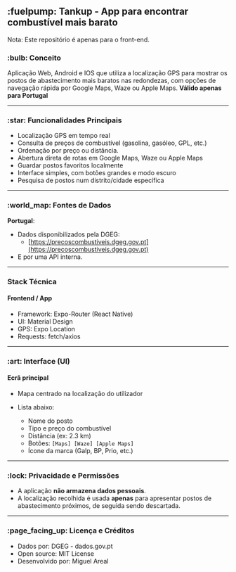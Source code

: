 ## \:fuelpump: Tankup - App para encontrar combustível mais barato

Nota: Este repositório é apenas para o front-end.

### \:bulb: Conceito
Aplicação Web, Android e IOS que utiliza a localização GPS para mostrar os postos de abastecimento mais baratos nas redondezas, com opções de navegação rápida por Google Maps, Waze ou Apple Maps. **Válido apenas para Portugal**

---

### \:star: Funcionalidades Principais

* Localização GPS em tempo real
* Consulta de preços de combustível (gasolina, gasóleo, GPL, etc.)
* Ordenação por preço ou distância.
* Abertura direta de rotas em Google Maps, Waze ou Apple Maps
* Guardar postos favoritos localmente 
* Interface simples, com botões grandes e modo escuro
* Pesquisa de postos num distrito/cidade específica

---

### \:world\_map: Fontes de Dados

**Portugal**:

* Dados disponibilizados pela DGEG:
  * [https://precoscombustiveis.dgeg.gov.pt](https://precoscombustiveis.dgeg.gov.pt)
* E por uma API interna.

---

### Stack Técnica

#### Frontend / App

* Framework: Expo-Router (React Native)
* UI: Material Design
* GPS: Expo Location
* Requests: fetch/axios

---

### \:art: Interface (UI)

#### Ecrã principal

* Mapa centrado na localização do utilizador
* Lista abaixo:

  * Nome do posto
  * Tipo e preço do combustível
  * Distância (ex: 2.3 km)
  * Botões: `[Maps] [Waze] [Apple Maps]`
  * Ícone da marca (Galp, BP, Prio, etc.)

---
### \:lock: Privacidade e Permissões

* A aplicação **não armazena dados pessoais**.
* A localização recolhida é usada **apenas** para apresentar postos de abastecimento próximos, de seguida sendo descartada.

---

### \:page\_facing\_up: Licença e Créditos

* Dados por: DGEG - dados.gov.pt
* Open source: MIT License
* Desenvolvido por: Miguel Areal
